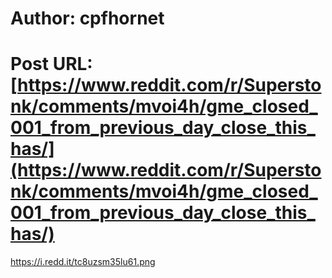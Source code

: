 # Author: cpfhornet
# Post URL: [https://www.reddit.com/r/Superstonk/comments/mvoi4h/gme_closed_001_from_previous_day_close_this_has/](https://www.reddit.com/r/Superstonk/comments/mvoi4h/gme_closed_001_from_previous_day_close_this_has/)


https://i.redd.it/tc8uzsm35lu61.png